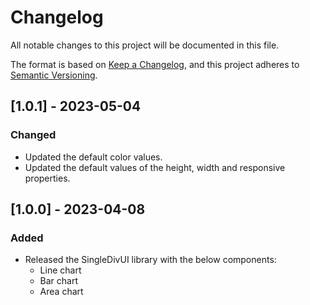 # Changelog

All notable changes to this project will be documented in this file.

The format is based on [Keep a Changelog](https://keepachangelog.com/en/1.0.0/),
and this project adheres to [Semantic Versioning](https://semver.org/spec/v2.0.0.html).

## [1.0.1] - 2023-05-04
### Changed
- Updated the default color values.
- Updated the default values of the height, width and responsive properties.

## [1.0.0] - 2023-04-08
### Added
- Released the SingleDivUI library with the below components:
  - Line chart
  - Bar chart
  - Area chart

